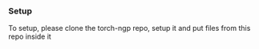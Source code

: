 ### Setup
To setup, please clone the torch-ngp repo, setup it and put files from this repo inside it
